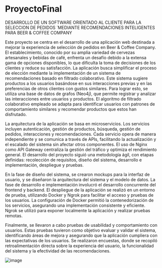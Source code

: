 # ProyectoFinal
DESARROLLO DE UN SOFTWARE ORIENTADO AL CLIENTE PARA LA SELECCION DE PEDIDOS  ́  MEDIANTE RECOMENDACIONES INTELIGENTES PARA BEER &amp; COFFEE  COMPANY

Este proyecto se centra en el desarrollo de una aplicación web destinada a mejorar la experiencia de selección de pedidos en Beer & Coffee Company. El establecimiento, conocido por su amplia variedad de cervezas artesanales y bebidas de café, enfrenta un desafío debido a la extensa gama de opciones disponibles, lo que dificulta la toma de decisiones de los clientes y reduce su satisfacción. La aplicación busca simplificar el proceso de elección mediante la implementación de un sistema de recomendaciones basado en filtrado colaborativo. Este sistema sugiere productos a los usuarios basándose en sus interacciones previas y en las preferencias de otros clientes con gustos similares. Para lograr esto, se utiliza una base de datos de grafos (Neo4j), que permite registrar y analizar las interacciones entre usuarios y productos. El algoritmo de filtrado colaborativo empleado se adapta para identificar usuarios con patrones de comportamiento similares y recomendar productos que estos han disfrutado.

La arquitectura de la aplicación se basa en microservicios. Los servicios incluyen autenticación, gestión de productos, búsqueda, gestión de pedidos, interacciones y recomendaciones. Cada servicio opera de manera independiente y se comunica a través de APIs, facilitando la actualización y el escalado del sistema sin afectar otros componentes. El uso de Nginx como API Gateway centraliza la gestión del tráfico y optimiza el rendimiento general. El desarrollo del proyecto siguió una metodología ágil, con etapas definidas: recolección de requisitos, diseño del sistema, desarrollo e implementación, despliegue y pruebas.

En la fase de diseño del sistema, se crearon mockups para la interfaz de usuario, y se diseñaron la arquitectura del sistema y el modelo de datos. La fase de desarrollo e implementación involucró el desarrollo concurrente del frontend y backend. El despliegue de la aplicación se realizó en un entorno de prueba, utilizando Docker y Ngrok para facilitar el acceso y pruebas de los usuarios. La configuración de Docker permitió la contenedorización de los servicios, asegurando una implementación consistente y eficiente. Ngrok se utilizó para exponer localmente la aplicación y realizar pruebas remotas.

Finalmente, se llevaron a cabo pruebas de usabilidad y comportamiento con usuarios. Estas pruebas tuvieron como objetivo evaluar y validar el sistema, identificando áreas de mejora y asegurando que la aplicación cumpliera con las expectativas de los usuarios. Se realizaron encuestas, donde se recopiló retroalimentación directa sobre la experiencia del usuario, la funcionalidad del sistema y la efectividad de las recomendaciones.

![image](https://github.com/happodaikarin/ProyectoFinal/assets/55858871/f8628588-5ac3-4405-90bb-3199a5f9b603)
